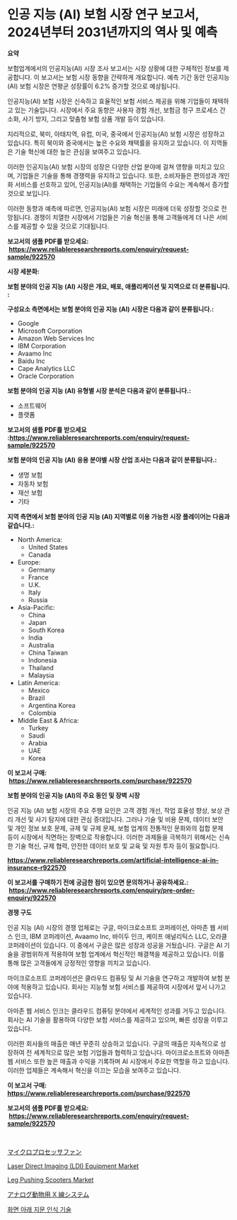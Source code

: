 <p><h1>인공 지능 (AI) 보험 시장 연구 보고서, 2024년부터 2031년까지의 역사 및 예측</h1></p><p><strong>요약</strong></p>
<p><p>보험업계에서의 인공지능(AI) 시장 조사 보고서는 시장 상황에 대한 구체적인 정보를 제공합니다. 이 보고서는 보험 시장 동향을 간략하게 개요합니다. 예측 기간 동안 인공지능(AI) 보험 시장은 연평균 성장률이 6.2% 증가할 것으로 예상됩니다.</p><p>인공지능(AI) 보험 시장은 신속하고 효율적인 보험 서비스 제공을 위해 기업들이 채택하고 있는 기술입니다. 시장에서 주요 동향은 사용자 경험 개선, 보험금 청구 프로세스 간소화, 사기 방지, 그리고 맞춤형 보험 상품 개발 등이 있습니다.</p><p>지리적으로, 북미, 아태지역, 유럽, 미국, 중국에서 인공지능(AI) 보험 시장은 성장하고 있습니다. 특히 북미와 중국에서는 높은 수요와 채택률을 유지하고 있습니다. 이 지역들은 기술 혁신에 대한 높은 관심을 보여주고 있습니다.</p><p>이러한 인공지능(AI) 보험 시장의 성장은 다양한 산업 분야에 걸쳐 영향을 미치고 있으며, 기업들은 기술을 통해 경쟁력을 유지하고 있습니다. 또한, 소비자들은 편의성과 개인화 서비스를 선호하고 있어, 인공지능(AI)를 채택하는 기업들의 수요는 계속해서 증가할 것으로 보입니다.</p><p>이러한 동향과 예측에 따르면, 인공지능(AI) 보험 시장은 미래에 더욱 성장할 것으로 전망됩니다. 경쟁이 치열한 시장에서 기업들은 기술 혁신을 통해 고객들에게 더 나은 서비스를 제공할 수 있을 것으로 기대됩니다.</p></p>
<p><strong>보고서의 샘플 PDF를 받으세요: &nbsp;<a href="https://www.reliableresearchreports.com/enquiry/request-sample/922570">https://www.reliableresearchreports.com/enquiry/request-sample/922570</a></strong></p>
<p><strong>시장 세분화:</strong></p>
<p><strong> 보험 분야의 인공 지능 (AI) 시장은 개요, 배포, 애플리케이션 및 지역으로 더 분류됩니다. :</strong></p>
<p><strong>구성요소 측면에서는 보험 분야의 인공 지능 (AI) 시장은 다음과 같이 분류됩니다.:</strong></p>
<p><ul><li>Google</li><li>Microsoft Corporation</li><li>Amazon Web Services Inc</li><li>IBM Corporation</li><li>Avaamo Inc</li><li>Baidu Inc</li><li>Cape Analytics LLC</li><li>Oracle Corporation</li></ul></p>
<p><strong> 보험 분야의 인공 지능 (AI) 유형별 시장 분석은 다음과 같이 분류됩니다.:</strong></p>
<p><ul><li>소프트웨어</li><li>플랫폼</li></ul></p>
<p><strong>보고서의 샘플 PDF를 받으세요 :<a href="https://www.reliableresearchreports.com/enquiry/request-sample/922570">https://www.reliableresearchreports.com/enquiry/request-sample/922570</a></strong></p>
<p><strong> 보험 분야의 인공 지능 (AI) 응용 분야별 시장 산업 조사는 다음과 같이 분류됩니다.:</strong></p>
<p><ul><li>생명 보험</li><li>자동차 보험</li><li>재산 보험</li><li>기타</li></ul></p>
<p><strong>지역 측면에서 보험 분야의 인공 지능 (AI) 지역별로 이용 가능한 시장 플레이어는 다음과 같습니다.:</strong></p>
<p><ul>
    <li>
        North America:
        <ul>
            <li>United States</li>
            <li>Canada</li>
        </ul>
    </li>
    <li>
        Europe:
        <ul>
            <li>Germany</li>
            <li>France</li>
            <li>U.K.</li>
            <li>Italy</li>
            <li>Russia</li>
        </ul>
    </li>
    <li>
        Asia-Pacific:
        <ul>
            <li>China</li>
            <li>Japan</li>
            <li>South Korea</li>
            <li>India</li>
            <li>Australia</li>
            <li>China Taiwan</li>
            <li>Indonesia</li>
            <li>Thailand</li>
            <li>Malaysia</li>
        </ul>
    </li>
    <li>
        Latin America:
        <ul>
            <li>Mexico</li>
            <li>Brazil</li>
            <li>Argentina Korea</li>
            <li>Colombia</li>
        </ul>
    </li>
    <li>
        Middle East & Africa:
        <ul>
            <li>Turkey</li>
            <li>Saudi</li>
            <li>Arabia</li>
            <li>UAE</li>
            <li>Korea</li>
        </ul>
    </li>
    </ul></p>
<p><strong>이 보고서 구매: &nbsp;<a href="https://www.reliableresearchreports.com/purchase/922570">https://www.reliableresearchreports.com/purchase/922570</a></strong></p>
<p><strong>보험 분야의 인공 지능 (AI)의 주요 동인 및 장벽 시장</strong></p>
<p><p>인공 지능 (AI) 보험 시장의 주요 주행 요인은 고객 경험 개선, 작업 효율성 향상, 보상 관리 개선 및 사기 탐지에 대한 관심 증대입니다. 그러나 기술 및 비용 문제, 데이터 보안 및 개인 정보 보호 문제, 규제 및 규제 문제, 보험 업계의 전통적인 문화와의 접합 문제 등이 시장에서 직면하는 장벽으로 작용합니다. 이러한 과제들을 극복하기 위해서는 신속한 기술 혁신, 규제 협력, 안전한 데이터 보호 및 교육 및 자원 투자 등이 필요합니다.</p></p>
<p><strong><a href="https://www.reliableresearchreports.com/artificial-intelligence-ai-in-insurance-r922570">https://www.reliableresearchreports.com/artificial-intelligence-ai-in-insurance-r922570</a></strong></p>
<p><strong>이 보고서를 구매하기 전에 궁금한 점이 있으면 문의하거나 공유하세요.: &nbsp;<a href="https://www.reliableresearchreports.com/enquiry/pre-order-enquiry/922570">https://www.reliableresearchreports.com/enquiry/pre-order-enquiry/922570</a></strong></p>
<p><strong>경쟁 구도</strong></p>
<p><p>인공 지능 (AI) 시장의 경쟁 업체로는 구글, 마이크로소프트 코퍼레이션, 아마존 웹 서비스 인크, IBM 코퍼레이션, Avaamo Inc, 바이두 인크, 케이프 애널리틱스 LLC, 오라클 코퍼레이션이 있습니다. 이 중에서 구글은 많은 성장과 성공을 거뒀습니다. 구글은 AI 기술을 광범위하게 적용하여 보험 업계에서 혁신적인 해결책을 제공하고 있습니다. 이를 통해 많은 고객들에게 긍정적인 영향을 끼치고 있습니다.</p><p>마이크로소프트 코퍼레이션은 클라우드 컴퓨팅 및 AI 기술을 연구하고 개발하여 보험 분야에 적용하고 있습니다. 회사는 지능형 보험 서비스를 제공하여 시장에서 앞서 나가고 있습니다.</p><p>아마존 웹 서비스 인크는 클라우드 컴퓨팅 분야에서 세계적인 성과를 거두고 있습니다. 회사는 AI 기술을 활용하여 다양한 보험 서비스를 제공하고 있으며, 빠른 성장을 이루고 있습니다.</p><p>이러한 회사들의 매출은 매년 꾸준히 상승하고 있습니다. 구글의 매출은 지속적으로 성장하여 전 세계적으로 많은 보험 기업들과 협력하고 있습니다. 마이크로소프트와 아마존 웹 서비스 또한 높은 매출과 수익을 기록하며 AI 시장에서 주요한 역할을 하고 있습니다. 이러한 업체들은 계속해서 혁신을 이끄는 모습을 보여주고 있습니다.</p></p>
<p><strong>이 보고서 구매: &nbsp; <a href="https://www.reliableresearchreports.com/purchase/922570">https://www.reliableresearchreports.com/purchase/922570</a></strong></p>
<p><strong>보고서의 샘플 PDF를 받으세요: &nbsp;<a href="https://www.reliableresearchreports.com/enquiry/request-sample/922570">https://www.reliableresearchreports.com/enquiry/request-sample/922570</a></strong><strong></strong></p>
<p>&nbsp;</p>
<p><p><a href="https://github.com/roulaayoub-saad/Market-Research-Report-List-1/blob/main/884933888073.md">マイクロプロセッサファン</a></p><p><a href="https://github.com/arionmp/Market-Research-Report-List-3/blob/main/laser-direct-imaging-ldi-equipment-market.md">Laser Direct Imaging (LDI) Equipment Market</a></p><p><a href="https://issuu.com/reportprime-2/docs/leg-pushing-scooters-market-size-2030.pptx">Leg Pushing Scooters Market</a></p><p><a href="https://github.com/schmahlson/Market-Research-Report-List-1/blob/main/344510888074.md">アナログ動物用 X 線システム</a></p><p><a href="https://github.com/rcabello548/Market-Research-Report-List-1/blob/main/924612180938.md">화면 아래 지문 인식 기술</a></p></p>